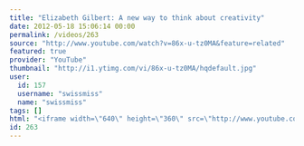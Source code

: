 ```yaml
---
title: "Elizabeth Gilbert: A new way to think about creativity"
date: 2012-05-18 15:06:14 00:00
permalink: /videos/263
source: "http://www.youtube.com/watch?v=86x-u-tz0MA&feature=related"
featured: true
provider: "YouTube"
thumbnail: "http://i1.ytimg.com/vi/86x-u-tz0MA/hqdefault.jpg"
user:
  id: 157
  username: "swissmiss"
  name: "swissmiss"
tags: []
html: "<iframe width=\"640\" height=\"360\" src=\"http://www.youtube.com/embed/86x-u-tz0MA?wmode=transparent&fs=1&feature=oembed\" frameborder=\"0\" allowfullscreen></iframe>"
id: 263
---
```


